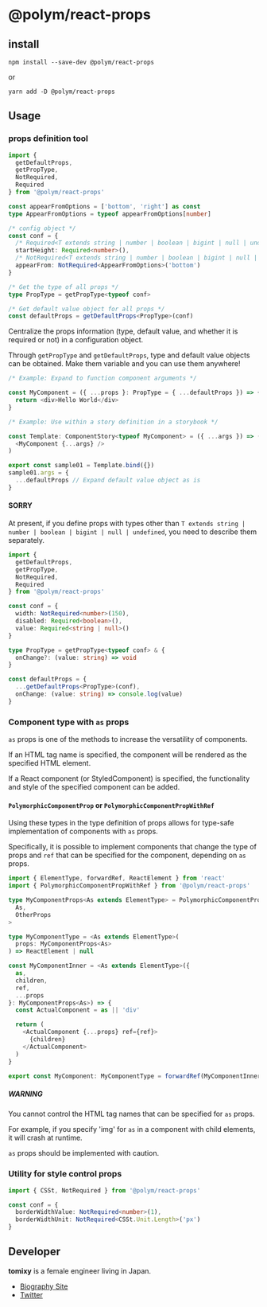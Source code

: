 # @polym/react-props

## install

```
npm install --save-dev @polym/react-props
```

or

```
yarn add -D @polym/react-props
```

## Usage

### props definition tool

```ts
import {
  getDefaultProps,
  getPropType,
  NotRequired,
  Required
} from '@polym/react-props'

const appearFromOptions = ['bottom', 'right'] as const
type AppearFromOptions = typeof appearFromOptions[number]

/* config object */
const conf = {
  /* Required<T extends string | number | boolean | bigint | null | undefined>() */
  startHeight: Required<number>(),
  /* NotRequired<T extends string | number | boolean | bigint | null | undefined>(DEFAULT_VALUE) */
  appearFrom: NotRequired<AppearFromOptions>('bottom')
}

/* Get the type of all props */
type PropType = getPropType<typeof conf>

/* Get default value object for all props */
const defaultProps = getDefaultProps<PropType>(conf)
```

Centralize the props information (type, default value, and whether it is required or not) in a configuration object.

Through `getPropType` and `getDefaultProps`, type and default value objects can be obtained.
Make them variable and you can use them anywhere!

```ts
/* Example: Expand to function component arguments */

const MyComponent = ({ ...props }: PropType = { ...defaultProps }) => {
  return <div>Hello World</div>
}
```

```ts
/* Example: Use within a story definition in a storybook */

const Template: ComponentStory<typeof MyComponent> = ({ ...args }) => (
  <MyComponent {...args} />
)

export const sample01 = Template.bind({})
sample01.args = {
  ...defaultProps // Expand default value object as is
}
```

#### SORRY

At present, if you define props with types other than `T extends string | number | boolean | bigint | null | undefined`, you need to describe them separately.

```ts
import {
  getDefaultProps,
  getPropType,
  NotRequired,
  Required
} from '@polym/react-props'

const conf = {
  width: NotRequired<number>(150),
  disabled: Required<boolean>(),
  value: Required<string | null>()
}

type PropType = getPropType<typeof conf> & {
  onChange?: (value: string) => void
}

const defaultProps = {
  ...getDefaultProps<PropType>(conf),
  onChange: (value: string) => console.log(value)
}
```

### Component type with `as` props

`as` props is one of the methods to increase the versatility of components.

If an HTML tag name is specified, the component will be rendered as the specified HTML element.

If a React component (or StyledComponent) is specified, the functionality and style of the specified component can be added.

#### `PolymorphicComponentProp` or `PolymorphicComponentPropWithRef`

Using these types in the type definition of props allows for type-safe implementation of components with `as` props.

Specifically, it is possible to implement components that change the type of props and `ref` that can be specified for the component, depending on `as` props.

```ts
import { ElementType, forwardRef, ReactElement } from 'react'
import { PolymorphicComponentPropWithRef } from '@polym/react-props'

type MyComponentProps<As extends ElementType> = PolymorphicComponentPropWithRef<
  As,
  OtherProps
>

type MyComponentType = <As extends ElementType>(
  props: MyComponentProps<As>
) => ReactElement | null

const MyComponentInner = <As extends ElementType>({
  as,
  children,
  ref,
  ...props
}: MyComponentProps<As>) => {
  const ActualComponent = as || 'div'

  return (
    <ActualComponent {...props} ref={ref}>
      {children}
    </ActualComponent>
  )
}

export const MyComponent: MyComponentType = forwardRef(MyComponentInner)
```

##### WARNING

You cannot control the HTML tag names that can be specified for `as` props.

For example, if you specify 'img' for `as` in a component with child elements, it will crash at runtime.

`as` props should be implemented with caution.

### Utility for style control props

```ts
import { CSSt, NotRequired } from '@polym/react-props'

const conf = {
  borderWidthValue: NotRequired<number>(1),
  borderWidthUnit: NotRequired<CSSt.Unit.Length>('px')
}
```

## Developer

**tomixy** is a female engineer living in Japan.

- [Biography Site](https://tetracalibers.notion.site/tomixy-TetraCalibers-30b94fb9fc054d4da667539ef35f42c6)
- [Twitter](https://twitter.com/tetracalibers)

